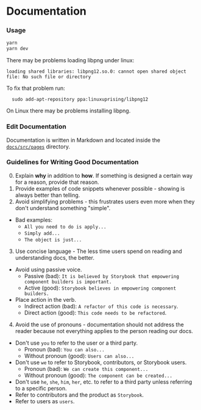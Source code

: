 # Documentation

### Usage

```sh
yarn
yarn dev
```

There may be problems loading libpng under linux:
``` 
loading shared libraries: libpng12.so.0: cannot open shared object file: No such file or directory
```
To fix that problem run:
```
  sudo add-apt-repository ppa:linuxuprising/libpng12
```

On Linux there may be problems installing libpng. 
### Edit Documentation

Documentation is written in Markdown and located inside the [`docs/src/pages`](https://github.com/wingsuit-designsystem/wingsuit/tree/master/docs/src/pages) directory.

### Guidelines for Writing Good Documentation

0. Explain **why** in addition to **how**. If something is designed a certain way for a reason, provide that reason.
1. Provide examples of code snippets whenever possible - showing is always better than telling.
2. Avoid simplifying problems - this frustrates users even more when they don't understand something "simple".
* Bad examples:
  - `All you need to do is apply...`
  - `Simply add...`
  - `The object is just...`
3. Use concise language - The less time users spend on reading and understanding docs, the better.
* Avoid using passive voice.
  - Passive (bad): `It is believed by Storybook that empowering component builders is important.`
  - Active (good): `Storybook believes in empowering component builders.`
* Place action in the verb.
  - Indirect action (bad): `A refactor of this code is necessary`.
  - Direct action (good): `This code needs to be refactored`.
4. Avoid the use of pronouns - documentation should not address the reader because not everything applies to the person reading our docs.
* Don't use `you` to refer to the user or a third party.
  - Pronoun (bad): `You can also...`
  - Without pronoun (good): `Users can also...`
* Don't use `we` to refer to Storybook, contributors, or Storybook users.
  - Pronoun (bad): `We can create this component...`
  - Without pronoun (good): `The component can be created...`
* Don't use `he`, `she`, `him`, `her`, etc. to refer to a third party unless referring to a specific person.
* Refer to contributors and the product as `Storybook`.
* Refer to users as `users`.
